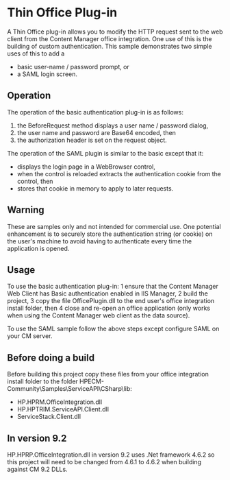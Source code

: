 # Thin Office Plug-in
A Thin Office plug-in allows you to modify the HTTP request sent to the web client from the Content Manager office integration.  One use of this is the building of custom authentication.  This sample demonstrates two simple uses of this to add a
 * basic user-name / password prompt, or
 * a SAML login screen.

## Operation 
The operation of the basic authentication plug-in is as follows:
 1. the BeforeRequest method displays a user name / password dialog,
 2. the user name and password are Base64 encoded, then
 3. the authorization header is set on the request object.
 
The operation of the SAML plugin is similar to the basic except that it:
 * displays the login page in a WebBrowser control, 
 * when the control is reloaded extracts the authentication cookie from the control, then
 * stores that cookie in memory to apply to later requests.

## Warning
These are samples only and not intended for commercial use.  One potential enhancement is to securely store the authentication string (or cookie) on the user's machine to avoid having to authenticate every time the application is opened.

## Usage
To use the basic authentication plug-in:
 1 ensure that the Content Manager Web Client has Basic authentication enabled in IIS Manager,
 2 build the project,
 3 copy the file OfficePlugin.dll to the end user's office integration install folder, then
 4 close and re-open an office application (only works when using the Content Manager web client as the data source).
 
To use the SAML sample follow the above steps except configure SAML on your CM server. 


## Before doing a build
Before building this project copy these files from your office integration install folder to the folder HPECM-Community\Samples\ServiceAPI\CSharp\lib:
 * HP.HPRM.OfficeIntegration.dll
 * HP.HPTRIM.ServiceAPI.Client.dll
 * ServiceStack.Client.dll

 ## In version 9.2 
 HP.HPRP.OfficeIntegration.dll in version 9.2 uses .Net framework 4.6.2 so this project will need to be changed from 4.6.1 to 4.6.2 when building against CM 9.2 DLLs.